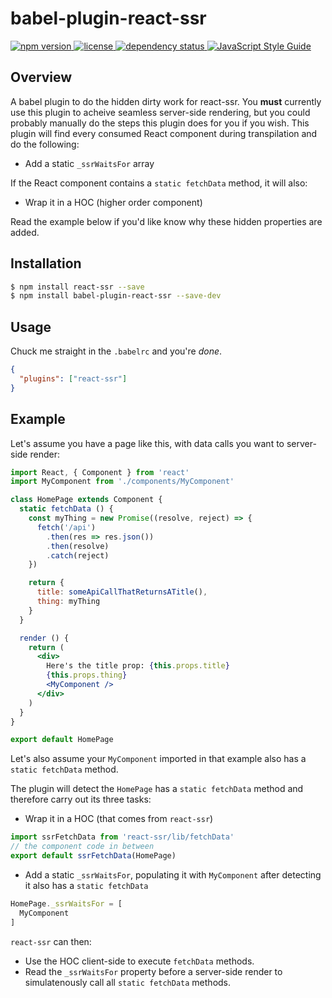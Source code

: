 # babel-plugin-react-ssr

<a href="https://www.npmjs.com/package/babel-plugin-react-ssr">
  <img src="https://img.shields.io/npm/v/babel-plugin-react-ssr.svg" alt="npm version">
</a>
<a href="https://github.com/oayres/babel-plugin-react-ssr/blob/master/LICENSE.md">
  <img src="https://img.shields.io/npm/l/babel-plugin-react-ssr.svg" alt="license">
</a>
<a href="https://david-dm.org/oayres/babel-plugin-react-ssr">
  <img src="https://david-dm.org/oayres/babel-plugin-react-ssr/status.svg" alt="dependency status">
</a>
<a href="https://standardjs.com">
  <img src="https://img.shields.io/badge/code_style-standard-brightgreen.svg" alt="JavaScript Style Guide" />
</a>
<br>

## Overview

A babel plugin to do the hidden dirty work for react-ssr. You **must** currently use this plugin to acheive seamless server-side rendering, but you could probably manually do the steps this plugin does for you if you wish. This plugin will find every consumed React component during transpilation and do the following:
- Add a static `_ssrWaitsFor` array

If the React component contains a `static fetchData` method, it will also:
- Wrap it in a HOC (higher order component)

Read the example below if you'd like know why these hidden properties are added.

## Installation

```sh
$ npm install react-ssr --save
$ npm install babel-plugin-react-ssr --save-dev
```

## Usage

Chuck me straight in the `.babelrc` and you're *done*.

```json
{
  "plugins": ["react-ssr"]
}
```

## Example

Let's assume you have a page like this, with data calls you want to server-side render:

```jsx
import React, { Component } from 'react'
import MyComponent from './components/MyComponent'

class HomePage extends Component {
  static fetchData () {
    const myThing = new Promise((resolve, reject) => {
      fetch('/api')
        .then(res => res.json())
        .then(resolve)
        .catch(reject)
    })

    return {
      title: someApiCallThatReturnsATitle(),
      thing: myThing
    }
  }

  render () {
    return (
      <div>
        Here's the title prop: {this.props.title}
        {this.props.thing}
        <MyComponent />
      </div>
    )
  }
}

export default HomePage
```

Let's also assume your `MyComponent` imported in that example also has a `static fetchData` method.

The plugin will detect the `HomePage` has a `static fetchData` method and therefore carry out its three tasks:

- Wrap it in a HOC (that comes from `react-ssr`)
```js
import ssrFetchData from 'react-ssr/lib/fetchData'
// the component code in between
export default ssrFetchData(HomePage)
```

- Add a static `_ssrWaitsFor`, populating it with `MyComponent` after detecting it also has a `static fetchData`
```js
HomePage._ssrWaitsFor = [
  MyComponent
]
```

`react-ssr` can then:
- Use the HOC client-side to execute `fetchData` methods.
- Read the `_ssrWaitsFor` property before a server-side render to simulatenously call all `static fetchData` methods.
